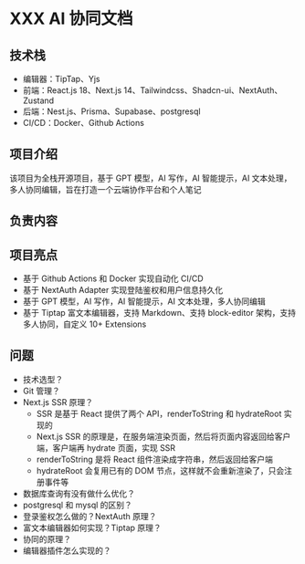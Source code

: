 # XXX AI 协同文档

## 技术栈

- 编辑器：TipTap、Yjs
- 前端：React.js 18、Next.js 14、Tailwindcss、Shadcn-ui、NextAuth、Zustand
- 后端：Nest.js、Prisma、Supabase、postgresql
- CI/CD：Docker、Github Actions

## 项目介绍

该项目为全栈开源项目，基于 GPT 模型，AI 写作，AI 智能提示，AI 文本处理，多人协同编辑，旨在打造一个云端协作平台和个人笔记

## 负责内容

## 项目亮点

- 基于 Github Actions 和 Docker 实现自动化 CI/CD
- 基于 NextAuth Adapter 实现登陆鉴权和用户信息持久化
- 基于 GPT 模型，AI 写作，AI 智能提示，AI 文本处理，多人协同编辑
- 基于 Tiptap 富文本编辑器，支持 Markdown、支持 block-editor 架构，支持多人协同，自定义 10+ Extensions

## 问题

- 技术选型？
- Git 管理？
- Next.js SSR 原理？
  - SSR 是基于 React 提供了两个 API，renderToString 和 hydrateRoot 实现的
  - Next.js SSR 的原理是，在服务端渲染页面，然后将页面内容返回给客户端，客户端再 hydrate 页面，实现 SSR
  - renderToString 是将 React 组件渲染成字符串，然后返回给客户端
  - hydrateRoot 会复用已有的 DOM 节点，这样就不会重新渲染了，只会注册事件等
- 数据库查询有没有做什么优化？
- postgresql 和 mysql 的区别？
- 登录鉴权怎么做的？NextAuth 原理？
- 富文本编辑器如何实现？Tiptap 原理？
- 协同的原理？
- 编辑器插件怎么实现的？
